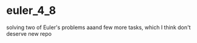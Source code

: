 # euler_4_8
solving two of Euler's problems 
aaand few more tasks, which I think don't deserve new repo 
